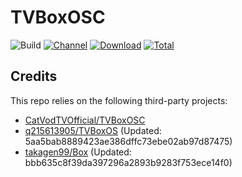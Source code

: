 # TVBoxOSC

![Build](https://shields.io/github/workflow/status/zx-kj/TVBoxOSC-Build/Build?logo=github&label=Build)
[![Channel](https://img.shields.io/badge/Follow-Telegram-blue.svg?logo=telegram)](https://t.me/zhixun_tv)
[![Download](https://img.shields.io/github/v/release/o0HalfLife0o/TVBoxOSC?color=orange&logoColor=orange&label=Download&logo=DocuSign)](https://github.com/zx-kj/TVBoxOSC-Build/releases/latest) 
[![Total](https://shields.io/github/downloads/o0HalfLife0o/TVBoxOSC/total?logo=Bookmeter&label=Counts&logoColor=yellow&color=yellow)](https://github.com/zx-kj/TVBoxOSC-Build/releases)

## Credits
This repo relies on the following third-party projects:
- [CatVodTVOfficial/TVBoxOSC](https://github.com/CatVodTVOfficial/TVBoxOSC)
- [q215613905/TVBoxOS](https://github.com/q215613905/TVBoxOS) (Updated: 5aa5bab8889423ae386dffc73ebe02ab97d87475)
- [takagen99/Box](https://github.com/takagen99/Box) (Updated: bbb635c8f39da397296a2893b9283f753ece14f0)
